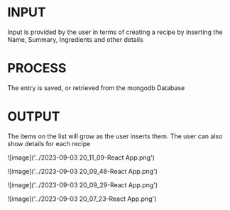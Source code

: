 
# INPUT
  Input is provided by the user in terms of creating a recipe by inserting the Name, Summary, Ingredients and other details
# PROCESS
  The entry is saved, or retrieved from the mongodb Database

# OUTPUT
  The items on the list will grow as the user inserts them.  The user can also show details for each recipe
  
![image]('../2023-09-03 20_11_09-React App.png')


![image]('../2023-09-03 20_09_48-React App.png')


![image]('../2023-09-03 20_09_29-React App.png')

![image]('../2023-09-03 20_07_23-React App.png')
